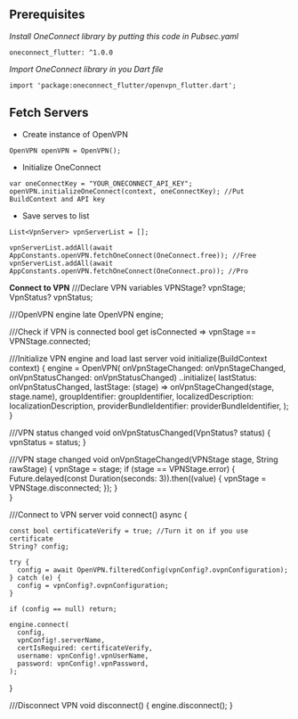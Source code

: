 
## Prerequisites
*Install OneConnect library by putting this code in Pubsec.yaml*
``` 
oneconnect_flutter: ^1.0.0
```

*Import OneConnect library in you Dart file*
```
import 'package:oneconnect_flutter/openvpn_flutter.dart';
```

## Fetch Servers
* Create instance of OpenVPN
```
OpenVPN openVPN = OpenVPN();
```
* Initialize OneConnect
```
var oneConnectKey = "YOUR_ONECONNECT_API_KEY";
openVPN.initializeOneConnect(context, oneConnectKey); //Put BuildContext and API key
```

* Save serves to list
```
List<VpnServer> vpnServerList = [];

vpnServerList.addAll(await AppConstants.openVPN.fetchOneConnect(OneConnect.free)); //Free
vpnServerList.addAll(await AppConstants.openVPN.fetchOneConnect(OneConnect.pro)); //Pro
```

**Connect to VPN**
///Declare VPN variables
VPNStage? vpnStage;
VpnStatus? vpnStatus;

///OpenVPN engine
late OpenVPN engine;

///Check if VPN is connected
bool get isConnected => vpnStage == VPNStage.connected;

///Initialize VPN engine and load last server
void initialize(BuildContext context) {
    engine = OpenVPN(
        onVpnStageChanged: onVpnStageChanged,
        onVpnStatusChanged: onVpnStatusChanged)
      ..initialize(
        lastStatus: onVpnStatusChanged,
        lastStage: (stage) => onVpnStageChanged(stage, stage.name),
        groupIdentifier: groupIdentifier,
        localizedDescription: localizationDescription,
        providerBundleIdentifier: providerBundleIdentifier,
      );
  }

///VPN status changed
void onVpnStatusChanged(VpnStatus? status) {
	vpnStatus = status;
}

///VPN stage changed
void onVpnStageChanged(VPNStage stage, String rawStage) {
	vpnStage = stage;
	if (stage == VPNStage.error) {
	  Future.delayed(const Duration(seconds: 3)).then((value) {
	    vpnStage = VPNStage.disconnected;
	  });
	}	
}

///Connect to VPN server
void connect() async {

	const bool certificateVerify = true; //Turn it on if you use certificate
	String? config;

	try {
	  config = await OpenVPN.filteredConfig(vpnConfig?.ovpnConfiguration);
	} catch (e) {
	  config = vpnConfig?.ovpnConfiguration;
	}

	if (config == null) return;

	engine.connect(
	  config,
	  vpnConfig!.serverName,
	  certIsRequired: certificateVerify,
	  username: vpnConfig!.vpnUserName,
	  password: vpnConfig!.vpnPassword,
	);
}

///Disconnect VPN
void disconnect() {
	engine.disconnect();
}
